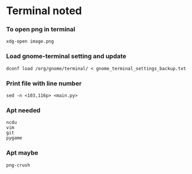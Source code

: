 # Terminal noted 
### To open png in terminal
``xdg-open image.png``

### Load gnome-terminal setting and update
``dconf load /org/gnome/terminal/ < gnome_terminal_settings_backup.txt``

### Print file with line number
``sed -n <103,116p> <main.py>``

### Apt needed

	ncdu
	vim
	git
	pygame

### Apt maybe

	png-crush

